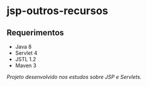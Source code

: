 # jsp-outros-recursos

## Requerimentos

- Java 8
- Servlet 4
- JSTL 1.2
- Maven 3

_Projeto desenvolvido nos estudos sobre JSP e Servlets._